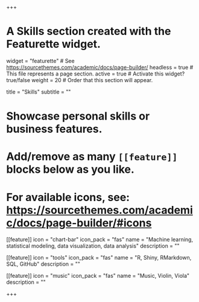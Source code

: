 +++
# A Skills section created with the Featurette widget.
widget = "featurette"  # See https://sourcethemes.com/academic/docs/page-builder/
headless = true  # This file represents a page section.
active = true  # Activate this widget? true/false
weight = 20  # Order that this section will appear.

title = "Skills"
subtitle = ""

# Showcase personal skills or business features.
# 
# Add/remove as many `[[feature]]` blocks below as you like.
# 
# For available icons, see: https://sourcethemes.com/academic/docs/page-builder/#icons

[[feature]]
  icon = "chart-bar"
  icon_pack = "fas"
  name = "Machine learning, statistical modeling, data visualization, data analysis"
  description = ""
  
[[feature]]
  icon = "tools"
  icon_pack = "fas"
  name = "R, Shiny, RMarkdown, SQL, GitHub"
  description = ""  
  
[[feature]]
  icon = "music"
  icon_pack = "fas"
  name = "Music, Violin, Viola"
  description = ""

+++
